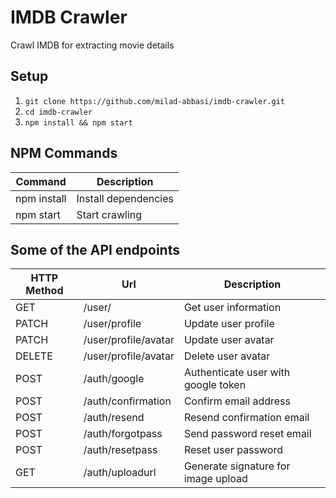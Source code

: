 # IMDB Crawler

Crawl IMDB for extracting movie details

## Setup

1. `git clone https://github.com/milad-abbasi/imdb-crawler.git`
2. `cd imdb-crawler`
3. `npm install && npm start`

## NPM Commands

| Command     | Description          |
| ----------- | -------------------- |
| npm install | Install dependencies |
| npm start   | Start crawling       |

## Some of the API endpoints

| HTTP Method | Url                  | Description                         |
| ----------- | -------------------- | ----------------------------------- |
| GET         | /user/               | Get user information                |
| PATCH       | /user/profile        | Update user profile                 |
| PATCH       | /user/profile/avatar | Update user avatar                  |
| DELETE      | /user/profile/avatar | Delete user avatar                  |
| POST        | /auth/google         | Authenticate user with google token |
| POST        | /auth/confirmation   | Confirm email address               |
| POST        | /auth/resend         | Resend confirmation email           |
| POST        | /auth/forgotpass     | Send password reset email           |
| POST        | /auth/resetpass      | Reset user password                 |
| GET         | /auth/uploadurl      | Generate signature for image upload |
